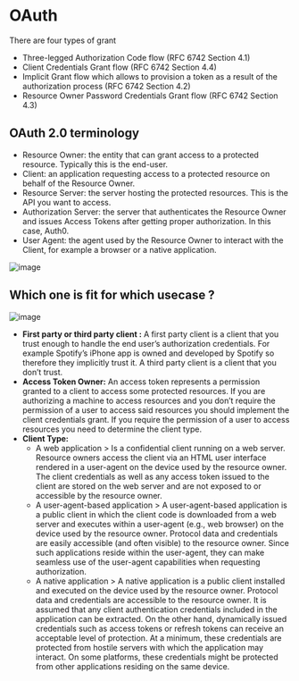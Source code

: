 # OAuth 

There are four types of grant
* Three-legged Authorization Code flow (RFC 6742 Section 4.1)
* Client Credentials Grant flow (RFC 6742 Section 4.4)
* Implicit Grant flow which allows to provision a token as a result of the authorization process (RFC 6742 Section 4.2)
* Resource Owner Password Credentials Grant flow (RFC 6742 Section 4.3)

## OAuth 2.0 terminology
* Resource Owner: the entity that can grant access to a protected resource. Typically this is the end-user.
* Client: an application requesting access to a protected resource on behalf of the Resource Owner.
* Resource Server: the server hosting the protected resources. This is the API you want to access.
* Authorization Server: the server that authenticates the Resource Owner and issues Access Tokens after getting proper authorization. In this case, Auth0.
* User Agent: the agent used by the Resource Owner to interact with the Client, for example a browser or a native application.

![image](https://user-images.githubusercontent.com/23429265/166479084-4d936166-2beb-4c96-a129-842cff682139.png)

## Which one is fit for which usecase ?

![image](https://user-images.githubusercontent.com/23429265/166479314-8e64abb0-fa37-4beb-a892-d2f979a769b3.png)

* **First party or third party client :** A first party client is a client that you trust enough to handle the end user’s authorization credentials. For example Spotify’s iPhone app is owned and developed by Spotify so therefore they implicitly trust it. A third party client is a client that you don’t trust.
* **Access Token Owner:** An access token represents a permission granted to a client to access some protected resources. If you are authorizing a machine to access resources and you don’t require the permission of a user to access said resources you should implement the client credentials grant. If you require the permission of a user to access resources you need to determine the client type.
* **Client Type:** 
  * A web application > Is a confidential client running on a web server.  Resource owners access the client via an HTML user interface rendered in a user-agent on the device used by the resource owner.  The client credentials as well as any access token issued to the client are stored on the web server and are not exposed to or accessible by the resource owner.
  * A user-agent-based application > A user-agent-based application is a public client in which the client code is downloaded from a web server and executes within a user-agent (e.g., web browser) on the device used by the resource       owner.  Protocol data and credentials are easily accessible (and often visible) to the resource owner.  Since such applications reside within the user-agent, they can make seamless use of the       user-agent capabilities when requesting authorization.
  * A native application > A native application is a public client installed and executed on the device used by the resource owner.  Protocol data and credentials are accessible to the resource owner.  It is assumed that any client authentication credentials included in the application can be extracted.  On the other hand, dynamically issued credentials such as access tokens or refresh tokens can receive an acceptable level of protection.  At a minimum, these credentials are protected from hostile servers with which the application may interact.  On some platforms, these credentials might be protected from other applications residing on the same device.


